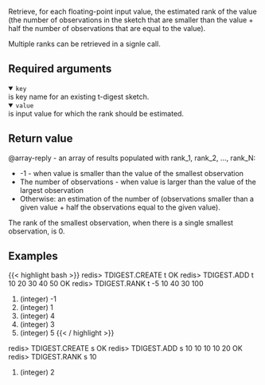 Retrieve, for each floating-point input value, the estimated rank of the value (the number of observations in the sketch that are smaller than the value + half the number of observations that are equal to the value).

Multiple ranks can be retrieved in a signle call.

## Required arguments
<details open><summary><code>key</code></summary>
is key name for an existing t-digest sketch.
</details>

<details open><summary><code>value</code></summary>
is input value for which the rank should be estimated.

## Return value

@array-reply - an array of results populated with rank_1, rank_2, ..., rank_N:
  
- -1 - when value is smaller than the value of the smallest observation
- The number of observations - when value is larger than the value of the largest observation
- Otherwise: an estimation of the number of (observations smaller than a given value + half the observations equal to the given value).
  
The rank of the smallest observation, when there is a single smallest observation, is 0.

## Examples

{{< highlight bash >}}
redis> TDIGEST.CREATE t
OK
redis> TDIGEST.ADD t 10 20 30 40 50
OK
redis> TDIGEST.RANK t -5 10 40 30 100
1) (integer) -1
2) (integer) 1
3) (integer) 4
4) (integer) 3
5) (integer) 5
{{< / highlight >}}
  
  
redis> TDIGEST.CREATE s
OK
redis> TDIGEST.ADD s 10 10 10 10 20
OK
redis> TDIGEST.RANK s 10
1) (integer) 2
